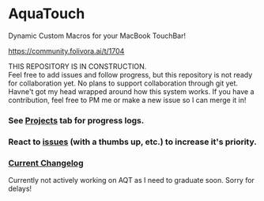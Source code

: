 # AquaTouch
Dynamic Custom Macros for your MacBook TouchBar!

https://community.folivora.ai/t/1704

THIS REPOSITORY IS IN CONSTRUCTION. <br>
Feel free to add issues and follow progress, but this repository is not ready for collaboration yet.
No plans to support collaboration through git yet. Havne't got my head wrapped around how this system works. If you have a contribution, feel free to PM me or make a new issue so I can merge it in!

### See [Projects](https://github.com/yuuiko/AquaTouch/projects/1) tab for progress logs.

### React to [issues](https://github.com/yuuiko/AquaTouch/issues/) (with a thumbs up, etc.) to increase it's priority. 

### [Current Changelog](https://github.com/yuuiko/AquaTouch/blob/master/changelong.md)

Currently not actively working on AQT as I need to graduate soon. Sorry for delays!

